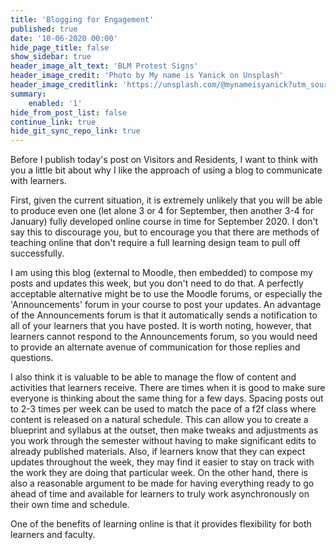 ```yaml
---
title: 'Blogging for Engagement'
published: true
date: '10-06-2020 00:00'
hide_page_title: false
show_sidebar: true
header_image_alt_text: 'BLM Protest Signs'
header_image_credit: 'Photo by My name is Yanick on Unsplash'
header_image_creditlink: 'https://unsplash.com/@mynameisyanick?utm_source=unsplash&utm_medium=referral&utm_content=creditCopyText'
summary:
    enabled: '1'
hide_from_post_list: false
continue_link: true
hide_git_sync_repo_link: true
---
```


Before I publish today's post on Visitors and Residents, I want to think with you a little bit about why I like the approach of using a blog to communicate with learners. 

First, given the current situation, it is extremely unlikely that you will be able to produce even one (let alone 3 or 4 for September, then another 3-4 for January) fully developed online course in time for September 2020. I don't say this to discourage you, but to encourage you that there are methods of teaching online that don't require a full learning design team to pull off successfully.

I am using this blog (external to Moodle, then embedded) to compose my posts and updates this week, but you don't need to do that. A perfectly acceptable alternative might be to use the Moodle forums, or especially the 'Announcements' forum in your course to post your updates. An advantage of the Announcements forum is that it automatically sends a notification to all of your learners that you have posted. It is worth noting, however, that learners cannot respond to the Announcements forum, so you would need to provide an alternate avenue of communication for those replies and questions.

I also think it is valuable to be able to manage the flow of content and activities that learners receive. There are times when it is good to make sure everyone is thinking about the same thing for a few days. Spacing posts out to 2-3 times per week can be used to match the pace of a f2f class where content is released on a natural schedule. This can allow you to create a blueprint and syllabus at the outset, then make tweaks and adjustments as you work through the semester without having to make significant edits to already published materials. Also, if learners know that they can expect updates throughout the week, they may find it easier to stay on track with the work they are doing that particular week. On the other hand, there is also a reasonable argument to be made for having everything ready to go ahead of time and available for learners to truly work asynchronously on their own time and schedule.

One of the benefits of learning online is that it provides flexibility for both learners and faculty.

